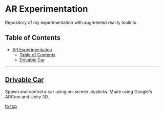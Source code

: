 # AR Experimentation

Repository of my experimentation with augmented reality toolkits.

## Table of Contents
- [AR Experimentation](#arcore-experimentation)
    - [Table of Contents](#table-of-contents)
    - [Drivable Car](#drivable-car)

-----

## [Drivable Car](drivable-car/README.md)

Spawn and control a car using on-screen joysticks. Made using Google's ARCore and Unity 3D.

[to top](#ar-experimentation)